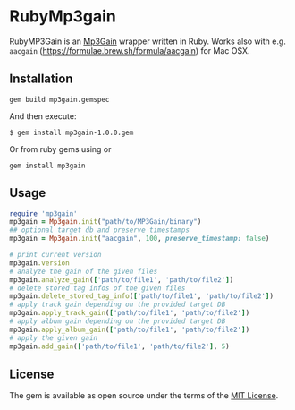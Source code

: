 # RubyMp3gain

RubyMP3Gain is an [Mp3Gain](http://mp3gain.sourceforge.net/) wrapper written in Ruby. Works also with e.g. `aacgain` (https://formulae.brew.sh/formula/aacgain) for Mac OSX.

## Installation

```shell
gem build mp3gain.gemspec
```
And then execute:
```shell
$ gem install mp3gain-1.0.0.gem
```
Or from ruby gems using
or
```shell
gem install mp3gain
```

## Usage

```ruby
require 'mp3gain'
mp3gain = Mp3gain.init("path/to/MP3Gain/binary")
## optional target db and preserve timestamps
mp3gain = Mp3gain.init("aacgain", 100, preserve_timestamp: false)

# print current version
mp3gain.version 
# analyze the gain of the given files
mp3gain.analyze_gain(['path/to/file1', 'path/to/file2'])
# delete stored tag infos of the given files
mp3gain.delete_stored_tag_info(['path/to/file1', 'path/to/file2'])
# apply track gain depending on the provided target DB
mp3gain.apply_track_gain(['path/to/file1', 'path/to/file2'])
# apply album gain depending on the provided target DB
mp3gain.apply_album_gain(['path/to/file1', 'path/to/file2'])
# apply the given gain 
mp3gain.add_gain(['path/to/file1', 'path/to/file2'], 5)
```

## License

The gem is available as open source under the terms of the [MIT License](https://opensource.org/licenses/MIT).
